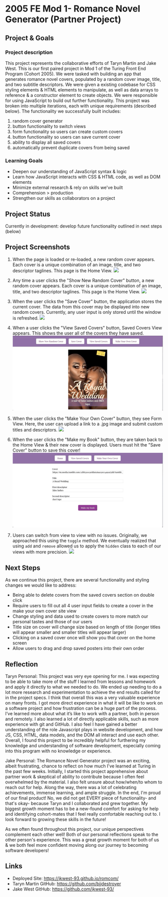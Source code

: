 # 2005 FE Mod 1- Romance Novel Generator (Partner Project)

## Project & Goals
### Project description
This project represents the collaborative efforts of Taryn Martin and Jake West. This is our first paired project in Mod 1 of the Turing Front End Program (Cohort 2005). We were tasked with building an app that generates romance novel covers, populated by a random cover image, title, and two subtitle descriptors. We were given a existing codebase for CSS styling elements & HTML elements to manipulate, as well as data arrays to reference & a constructor element to create objects. We were responsible for using JavaScript to build out further functionality. This project was broken into multiple iterations, each with unique requirements (described below). The functionality we successfully built includes:
  1. random cover generator
  2. button functionality to switch views
  3. form functionality so users can create custom covers
  4. button functionality so users can save current cover
  5. ability to display all saved covers
  6. automatically prevent duplicate covers from being saved

### Learning Goals
* Deepen our understanding of JavaScript syntax & logic
* Learn how JavaScript interacts with CSS & HTML code, as well as DOM elements
* Minimize external research & rely on skills we've built
* Comprehension > production
* Strengthen our skills as collaborators on a project

## Project Status
Currently in development: develop future functionality outlined in next steps (below)

## Project Screenshots
1. When the page is loaded or re-loaded, a new random cover appears. Each cover is a unique combination of an image, title, and two descriptor taglines. This page is the Home View.
![](random_cover_reload.gif)

2. Any time a user clicks the "Show New Random Cover" button, a new random cover appears. Each cover is a unique combination of an image, title, and two descriptor taglines. This page is the Home View.
![](random_cover_button_click.gif)

3. When the user clicks the "Save Cover" button, the application stores the current cover. The data from this cover may be displayed into new random covers. Currently, any user input is only stored until the window is refreshed.
![](save_cover_button.gif)

4. When a user clicks the "View Saved Covers" button, Saved Covers View appears. This shows the user all of the covers they have saved.
![](saved_covers_view.gif)

5. When the user clicks the "Make Your Own Cover" button, they see Form View. Here, the user can upload a link to a .jpg image and submit custom titles and descriptors.
![](make_cover_view.gif)

6. When the user clicks the "Make my Book" button, they are taken back to the Home View & their new cover is displayed. Users must hit the "Save Cover" button to save this cover!
![](make_own_cover.gif) 

7. Users can switch from view to view with no issues. Originally, we approached this using the `toggle` method. We eventually realized that using `add` and `remove` allowed us to apply the `hidden` class to each of our views with more precision.
![](button_functionality.gif)

## Next Steps
As we continue this project, there are several functionality and styling changes we would like to address:
  - Being able to delete covers from the saved covers section on double click
  - Require users to fill out all 4 user input fields to create a cover in the make your own cover site view
  - Change styling and data used to create covers to more match our personal tastes and those of our users
  - Title size on cover will change size based on length of title (longer titles will appear smaller and smaller titles will appear larger)
  - Clicking on a saved cover once will show you that cover on the home screen
  - Allow users to drag and drop saved posters into their own order 

## Reflection
Taryn Personal: This project was very eye opening for me. I was expecting to be able to take more of the stuff I learned from lessons and homework and apply it directly to what we needed to do. We ended up needing to do a lot more research and experimentation to achieve the end results called for in the project specs. I think that overall this was a very valuable experience on many fronts. I got more direct experience in what it will be like to work on a software project and how frustration can be a huge part of the process. I’ve learned more about what it’s like to work with a partner, both in person and remotely. I also learned a lot of directly applicable skills, such as more experience with git and GitHub. I also feel I have gained a better understanding of the role Javascript plays in website development, and how JS, CSS, HTML, data models, and the DOM all interact and use each other. Overall, I found this project to be incredibly helpful for furthering my knowledge and understanding of software development, especially coming into this program with no knowledge or experience.

Jake Personal: The Romance Novel Generator project was an exciting, albeit frustrating, chance to reflect on how much I've learned at Turing in the past few weeks. Initially, I started this project apprehensive about partner work & skeptical of ability to contribute because I often feel overwhelmed by the material. I also felt unsure about how/when/to whom to reach out for help. Along the way, there was a lot of celebrating achievements, immense learning, and ample struggle. In the end, I'm proud of our final product! No, we did not get EVERY piece of functionality- and that's okay- because Taryn and I collaborated and grew together. My biggest growth moment has to be a new-found comfort for asking for help and identifying cohort-mates that I feel really comfortable reaching out to. I look forward to growing these skills in the future!

As we often found throughout this project, our unique perspectives complement each other well! Both of our personal reflections speak to the other person's experience. This was a great growth moment for both of us & we both feel more confident moving along our journey to becoming software developers!

## Links
+ Deployed Site: https://jkwest-93.github.io/romcom/
+ Taryn Martin GitHub: https://github.com/bjjdestroyer
+ Jake West GitHub: https://github.com/jkwest-93/
